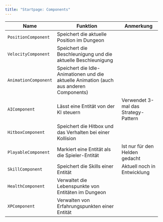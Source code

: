 ```yaml
---
title: "Startpage: Components"
---
```


| Name                 | Funktion                                                                                | Anmerkung                            |
|----------------------|-----------------------------------------------------------------------------------------|--------------------------------------|
| `PositionComponent`  | Speichert die aktuelle Position im Dungeon                                              |                                      |
| `VelocityComponent`  | Speichert die Beschleunigung und die aktuelle Beschleunigung                            |                                      |
| `AnimationComponent` | Speichert die Idle-Animationen und die aktuelle Animation (auch aus anderen Components) |                                      |
| `AIComponent`        | Lässt eine Entität von der KI steuern                                                   | Verwendet 3-mal das Strategy-Pattern |
| `HitboxComponent`    | Speichert die Hitbox und das Verhalten bei einer Kollision                              |                                      |
| `PlayableComponent`  | Markiert eine Entität als die Spieler-Entität                                           | Ist nur für den Helden gedacht       |
| `SkillComponent`     | Speichert die Skills einer Entität                                                      | Aktuell noch in Entwicklung          |
| `HealthComponent`    | Verwaltet die Lebenspunkte von Entitäten im Dungeon                                     |                                      |
| `XPComponent`        | Verwalten von Erfahrungspunkten einer Entität                                           |                                      |
